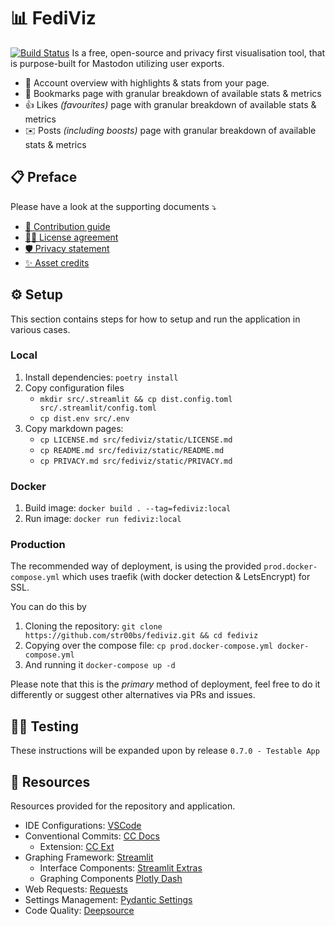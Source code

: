 # 📊 FediViz
[![Build Status](https://ci.cloud.adapdr.me/api/badges/str00bs/fediviz/status.svg?ref=refs/heads/main)](https://ci.cloud.adapdr.me/str00bs/fediviz)
Is a free, open-source and privacy first visualisation tool, that is purpose-built for Mastodon utilizing user exports.
- 👱 Account overview with highlights & stats from your page.
- 📑 Bookmarks page with granular breakdown of available stats & metrics
- 👍 Likes *(favourites)* page with granular breakdown of available stats & metrics
- ✉️ Posts *(including boosts)* page with granular breakdown of available stats & metrics



## 📋 Preface
Please have a look at the supporting documents ⤵️
- [🤝 Contribution guide](./CONTRIBUTING.md)
- [🧑‍⚖️ License agreement](./LICENSE.md)
- [🛡️ Privacy statement](./PRIVACY.md)
- [✨ Asset credits](./CREDITS.md)


## ⚙️ Setup
This section contains steps for how to setup and run the application in various cases.

### Local
1. Install dependencies: `poetry install`
2. Copy configuration files
   - `mkdir src/.streamlit && cp dist.config.toml src/.streamlit/config.toml`
   - `cp dist.env src/.env`
3. Copy markdown pages:
   - `cp LICENSE.md src/fediviz/static/LICENSE.md`
   - `cp README.md src/fediviz/static/README.md`
   - `cp PRIVACY.md src/fediviz/static/PRIVACY.md`

### Docker
1. Build image: `docker build . --tag=fediviz:local`
2. Run image: `docker run fediviz:local`

### Production
The recommended way of deployment, is using the provided `prod.docker-compose.yml`
which uses traefik (with docker detection & LetsEncrypt) for SSL.

You can do this by
1. Cloning the repository: `git clone https://github.com/str00bs/fediviz.git && cd fediviz`
2. Copying over the compose file: `cp prod.docker-compose.yml docker-compose.yml`
3. And running it `docker-compose up -d `

Please note that this is the _primary_ method of deployment, feel free to do it differently or suggest other alternatives via PRs and issues.


## 🧑‍🔬 Testing
These instructions will be expanded upon by release `0.7.0 - Testable App`


## 🧰 Resources
Resources provided for the repository and application.

- IDE Configurations: [VSCode](resources/.vscode)
- Conventional Commits: [CC Docs](https://www.conventionalcommits.org/en/v1.0.0/)
  - Extension: [CC Ext](https://marketplace.visualstudio.com/items?itemName=vivaxy.vscode-conventional-commits)
- Graphing Framework: [Streamlit](https://docs.streamlit.io/)
   - Interface Components: [Streamlit Extras](https://extras.streamlit.app/)
   - Graphing Components [Plotly Dash](https://dash.plotly.com/)
- Web Requests: [Requests](https://requests.readthedocs.io/en/latest/)
- Settings Management: [Pydantic Settings](https://docs.pydantic.dev/latest/concepts/pydantic_settings/)
- Code Quality: [Deepsource](https://docs.deepsource.com/docs/introduction)
